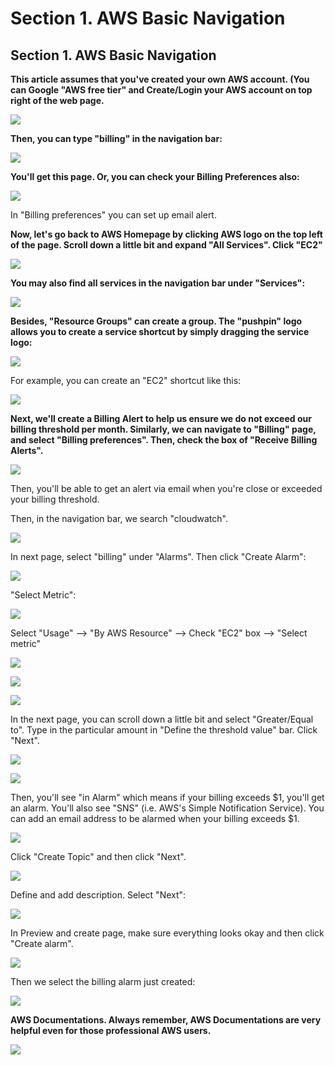 # Section 1. AWS Basic Navigation

## Section 1. AWS Basic Navigation

**This article assumes that you've created your own AWS account. \(You can Google "AWS free tier" and Create/Login your AWS account on top right of the web page.**

![](../.gitbook/assets/image%20%28122%29.png)

**Then, you can type "billing" in the navigation bar:**

![](../.gitbook/assets/image%20%2877%29.png)

**​You'll get this page. Or, you can check your Billing Preferences also:**

![](../.gitbook/assets/image%20%2842%29.png)

In "Billing preferences" you can set up email alert.

**Now, let's go back to AWS Homepage by clicking AWS logo on the top left of the page. Scroll down a little bit and expand "All Services". Click "EC2"**

![](../.gitbook/assets/image%20%2820%29.png)

**You may also find all services in the navigation bar under "Services":**

![](../.gitbook/assets/image%20%28120%29.png)

**Besides, "Resource Groups" can create a group. The "pushpin" logo allows you to create a service shortcut by simply dragging the service logo:**

![](../.gitbook/assets/image%20%28103%29.png)

For example, you can create an "EC2" shortcut like this:

![](../.gitbook/assets/image%20%28115%29.png)

**Next, we'll create a Billing Alert to help us ensure we do not exceed our billing threshold per month. Similarly, we can navigate to "Billing" page, and select "Billing preferences". Then, check the box of "Receive Billing Alerts".**

![](../.gitbook/assets/image%20%2859%29.png)

Then, you'll be able to get an alert via email when you're close or exceeded your billing threshold.

Then, in the navigation bar, we search "cloudwatch".

![](../.gitbook/assets/image%20%2872%29.png)

In next page, select "billing" under "Alarms". Then click "Create Alarm":

![](../.gitbook/assets/image%20%2891%29.png)

"Select Metric":

![](../.gitbook/assets/image%20%28109%29.png)

Select "Usage" --&gt; "By AWS Resource" --&gt; Check "EC2" box --&gt; "Select metric"

![](../.gitbook/assets/image%20%2825%29.png)

![](../.gitbook/assets/image%20%2843%29.png)

![](../.gitbook/assets/image%20%281%29.png)

In the next page, you can scroll down a little bit and select "Greater/Equal to". Type in the particular amount in "Define the threshold value" bar. Click "Next".

![](../.gitbook/assets/image%20%2863%29.png)

![](../.gitbook/assets/image%20%2890%29.png)

Then, you'll see "in Alarm" which means if your billing exceeds $1, you'll get an alarm. You'll also see "SNS" \(i.e. AWS's Simple Notification Service\). You can add an email address to be alarmed when your billing exceeds $1.

![](../.gitbook/assets/image%20%28125%29.png)

Click "Create Topic" and then click "Next".

![](../.gitbook/assets/image%20%2866%29.png)

Define and add description. Select "Next":

![](../.gitbook/assets/image%20%2858%29.png)

In Preview and create page, make sure everything looks okay and then click "Create alarm".

![](../.gitbook/assets/image%20%283%29.png)

Then we select the billing alarm just created:

![](../.gitbook/assets/image%20%28110%29.png)

**AWS Documentations. Always remember, AWS Documentations are very helpful even for those professional AWS users.**

![](../.gitbook/assets/image%20%2813%29.png)

